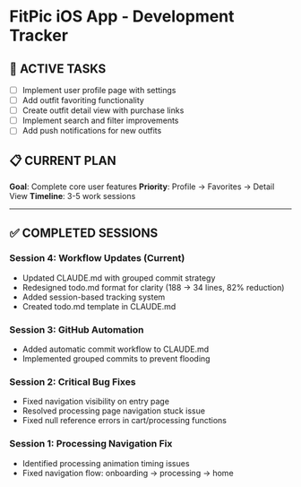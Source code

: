 # FitPic iOS App - Development Tracker

## 🔴 ACTIVE TASKS
- [ ] Implement user profile page with settings
- [ ] Add outfit favoriting functionality
- [ ] Create outfit detail view with purchase links
- [ ] Implement search and filter improvements
- [ ] Add push notifications for new outfits

## 📋 CURRENT PLAN
**Goal**: Complete core user features
**Priority**: Profile → Favorites → Detail View
**Timeline**: 3-5 work sessions

---

## ✅ COMPLETED SESSIONS

### Session 4: Workflow Updates (Current)
- Updated CLAUDE.md with grouped commit strategy
- Redesigned todo.md format for clarity (188 → 34 lines, 82% reduction)
- Added session-based tracking system
- Created todo.md template in CLAUDE.md

### Session 3: GitHub Automation
- Added automatic commit workflow to CLAUDE.md
- Implemented grouped commits to prevent flooding

### Session 2: Critical Bug Fixes
- Fixed navigation visibility on entry page
- Resolved processing page navigation stuck issue
- Fixed null reference errors in cart/processing functions

### Session 1: Processing Navigation Fix
- Identified processing animation timing issues
- Fixed navigation flow: onboarding → processing → home
